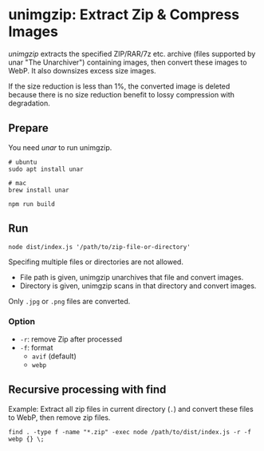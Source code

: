 unimgzip: Extract Zip & Compress Images
=======================================

*unimgzip* extracts the specified ZIP/RAR/7z etc. archive (files supported by unar "The Unarchiver") containing images, then convert these images to WebP. It also downsizes excess size images.

If the size reduction is less than 1%, the converted image is deleted because there is no size reduction benefit to lossy compression with degradation.

## Prepare
You need *unar* to run unimgzip.

```
# ubuntu
sudo apt install unar

# mac
brew install unar

npm run build
```

## Run
```
node dist/index.js '/path/to/zip-file-or-directory'
```

Specifing multiple files or directories are not allowed.

- File path is given, unimgzip unarchives that file and convert images.
- Directory is given, unimgzip scans in that directory and convert images.

Only `.jpg` or `.png` files are converted.

### Option
- `-r`: remove Zip after processed
- `-f`: format
  - `avif` (default)
  - `webp`

## Recursive processing with find
Example: Extract all zip files in current directory (`.`) and convert these files to WebP, then remove zip files.

```
find . -type f -name "*.zip" -exec node /path/to/dist/index.js -r -f webp {} \;
```